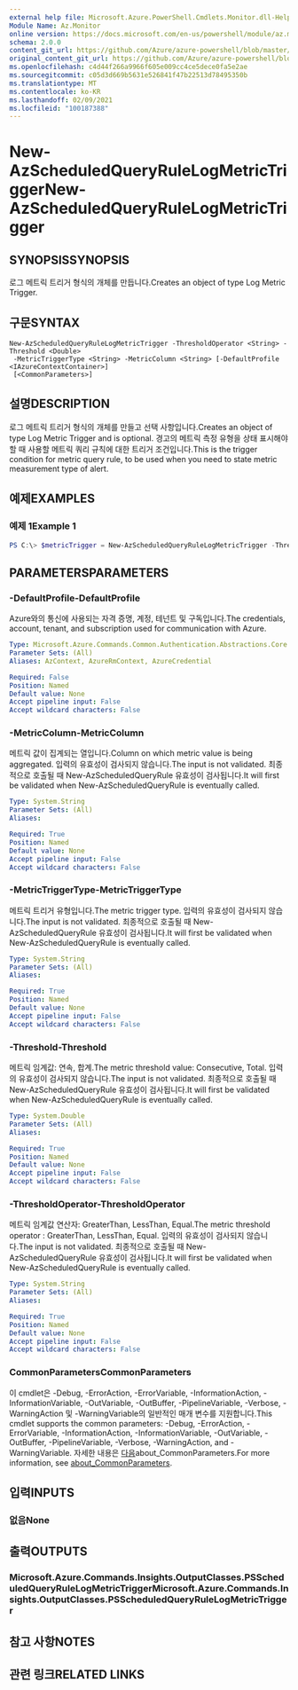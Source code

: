 ```yaml
---
external help file: Microsoft.Azure.PowerShell.Cmdlets.Monitor.dll-Help.xml
Module Name: Az.Monitor
online version: https://docs.microsoft.com/en-us/powershell/module/az.monitor/new-azscheduledqueryrulelogmetrictrigger
schema: 2.0.0
content_git_url: https://github.com/Azure/azure-powershell/blob/master/src/Monitor/Monitor/help/New-AzScheduledQueryRuleLogMetricTrigger.md
original_content_git_url: https://github.com/Azure/azure-powershell/blob/master/src/Monitor/Monitor/help/New-AzScheduledQueryRuleLogMetricTrigger.md
ms.openlocfilehash: c4d44f266a9966f605e009cc4ce5dece0fa5e2ae
ms.sourcegitcommit: c05d3d669b5631e526841f47b22513d78495350b
ms.translationtype: MT
ms.contentlocale: ko-KR
ms.lasthandoff: 02/09/2021
ms.locfileid: "100187388"
---
```

# <span data-ttu-id="87636-101">New-AzScheduledQueryRuleLogMetricTrigger</span><span class="sxs-lookup"><span data-stu-id="87636-101">New-AzScheduledQueryRuleLogMetricTrigger</span></span>

## <span data-ttu-id="87636-102">SYNOPSIS</span><span class="sxs-lookup"><span data-stu-id="87636-102">SYNOPSIS</span></span>
<span data-ttu-id="87636-103">로그 메트릭 트리거 형식의 개체를 만듭니다.</span><span class="sxs-lookup"><span data-stu-id="87636-103">Creates an object of type Log Metric Trigger.</span></span>

## <span data-ttu-id="87636-104">구문</span><span class="sxs-lookup"><span data-stu-id="87636-104">SYNTAX</span></span>

```
New-AzScheduledQueryRuleLogMetricTrigger -ThresholdOperator <String> -Threshold <Double>
 -MetricTriggerType <String> -MetricColumn <String> [-DefaultProfile <IAzureContextContainer>]
 [<CommonParameters>]
```

## <span data-ttu-id="87636-105">설명</span><span class="sxs-lookup"><span data-stu-id="87636-105">DESCRIPTION</span></span>
<span data-ttu-id="87636-106">로그 메트릭 트리거 형식의 개체를 만들고 선택 사항입니다.</span><span class="sxs-lookup"><span data-stu-id="87636-106">Creates an object of type Log Metric Trigger and is optional.</span></span>
<span data-ttu-id="87636-107">경고의 메트릭 측정 유형을 상태 표시해야 할 때 사용할 메트릭 쿼리 규칙에 대한 트리거 조건입니다.</span><span class="sxs-lookup"><span data-stu-id="87636-107">This is the trigger condition for metric query rule, to be used when you need to state metric measurement type of alert.</span></span>

## <span data-ttu-id="87636-108">예제</span><span class="sxs-lookup"><span data-stu-id="87636-108">EXAMPLES</span></span>

### <span data-ttu-id="87636-109">예제 1</span><span class="sxs-lookup"><span data-stu-id="87636-109">Example 1</span></span>
```powershell
PS C:\> $metricTrigger = New-AzScheduledQueryRuleLogMetricTrigger -ThresholdOperator "GreaterThan" -Threshold 5 -MetricTriggerType "Consecutive" -MetricColumn "Computer"
```

## <span data-ttu-id="87636-110">PARAMETERS</span><span class="sxs-lookup"><span data-stu-id="87636-110">PARAMETERS</span></span>

### <span data-ttu-id="87636-111">-DefaultProfile</span><span class="sxs-lookup"><span data-stu-id="87636-111">-DefaultProfile</span></span>
<span data-ttu-id="87636-112">Azure와의 통신에 사용되는 자격 증명, 계정, 테넌트 및 구독입니다.</span><span class="sxs-lookup"><span data-stu-id="87636-112">The credentials, account, tenant, and subscription used for communication with Azure.</span></span>

```yaml
Type: Microsoft.Azure.Commands.Common.Authentication.Abstractions.Core.IAzureContextContainer
Parameter Sets: (All)
Aliases: AzContext, AzureRmContext, AzureCredential

Required: False
Position: Named
Default value: None
Accept pipeline input: False
Accept wildcard characters: False
```

### <span data-ttu-id="87636-113">-MetricColumn</span><span class="sxs-lookup"><span data-stu-id="87636-113">-MetricColumn</span></span>
<span data-ttu-id="87636-114">메트릭 값이 집계되는 열입니다.</span><span class="sxs-lookup"><span data-stu-id="87636-114">Column on which metric value is being aggregated.</span></span>
<span data-ttu-id="87636-115">입력의 유효성이 검사되지 않습니다.</span><span class="sxs-lookup"><span data-stu-id="87636-115">The input is not validated.</span></span> <span data-ttu-id="87636-116">최종적으로 호출될 때 New-AzScheduledQueryRule 유효성이 검사됩니다.</span><span class="sxs-lookup"><span data-stu-id="87636-116">It will first be validated when New-AzScheduledQueryRule is eventually called.</span></span>

```yaml
Type: System.String
Parameter Sets: (All)
Aliases:

Required: True
Position: Named
Default value: None
Accept pipeline input: False
Accept wildcard characters: False
```

### <span data-ttu-id="87636-117">-MetricTriggerType</span><span class="sxs-lookup"><span data-stu-id="87636-117">-MetricTriggerType</span></span>
<span data-ttu-id="87636-118">메트릭 트리거 유형입니다.</span><span class="sxs-lookup"><span data-stu-id="87636-118">The metric trigger type.</span></span>
<span data-ttu-id="87636-119">입력의 유효성이 검사되지 않습니다.</span><span class="sxs-lookup"><span data-stu-id="87636-119">The input is not validated.</span></span> <span data-ttu-id="87636-120">최종적으로 호출될 때 New-AzScheduledQueryRule 유효성이 검사됩니다.</span><span class="sxs-lookup"><span data-stu-id="87636-120">It will first be validated when New-AzScheduledQueryRule is eventually called.</span></span>

```yaml
Type: System.String
Parameter Sets: (All)
Aliases:

Required: True
Position: Named
Default value: None
Accept pipeline input: False
Accept wildcard characters: False
```

### <span data-ttu-id="87636-121">-Threshold</span><span class="sxs-lookup"><span data-stu-id="87636-121">-Threshold</span></span>
<span data-ttu-id="87636-122">메트릭 임계값: 연속, 합계.</span><span class="sxs-lookup"><span data-stu-id="87636-122">The metric threshold value: Consecutive, Total.</span></span>
<span data-ttu-id="87636-123">입력의 유효성이 검사되지 않습니다.</span><span class="sxs-lookup"><span data-stu-id="87636-123">The input is not validated.</span></span> <span data-ttu-id="87636-124">최종적으로 호출될 때 New-AzScheduledQueryRule 유효성이 검사됩니다.</span><span class="sxs-lookup"><span data-stu-id="87636-124">It will first be validated when New-AzScheduledQueryRule is eventually called.</span></span>

```yaml
Type: System.Double
Parameter Sets: (All)
Aliases:

Required: True
Position: Named
Default value: None
Accept pipeline input: False
Accept wildcard characters: False
```

### <span data-ttu-id="87636-125">-ThresholdOperator</span><span class="sxs-lookup"><span data-stu-id="87636-125">-ThresholdOperator</span></span>
<span data-ttu-id="87636-126">메트릭 임계값 연산자: GreaterThan, LessThan, Equal.</span><span class="sxs-lookup"><span data-stu-id="87636-126">The metric threshold operator : GreaterThan, LessThan, Equal.</span></span>
<span data-ttu-id="87636-127">입력의 유효성이 검사되지 않습니다.</span><span class="sxs-lookup"><span data-stu-id="87636-127">The input is not validated.</span></span> <span data-ttu-id="87636-128">최종적으로 호출될 때 New-AzScheduledQueryRule 유효성이 검사됩니다.</span><span class="sxs-lookup"><span data-stu-id="87636-128">It will first be validated when New-AzScheduledQueryRule is eventually called.</span></span>

```yaml
Type: System.String
Parameter Sets: (All)
Aliases:

Required: True
Position: Named
Default value: None
Accept pipeline input: False
Accept wildcard characters: False
```

### <span data-ttu-id="87636-129">CommonParameters</span><span class="sxs-lookup"><span data-stu-id="87636-129">CommonParameters</span></span>
<span data-ttu-id="87636-130">이 cmdlet은 -Debug, -ErrorAction, -ErrorVariable, -InformationAction, -InformationVariable, -OutVariable, -OutBuffer, -PipelineVariable, -Verbose, -WarningAction 및 -WarningVariable의 일반적인 매개 변수를 지원합니다.</span><span class="sxs-lookup"><span data-stu-id="87636-130">This cmdlet supports the common parameters: -Debug, -ErrorAction, -ErrorVariable, -InformationAction, -InformationVariable, -OutVariable, -OutBuffer, -PipelineVariable, -Verbose, -WarningAction, and -WarningVariable.</span></span> <span data-ttu-id="87636-131">자세한 내용은 [다음](http://go.microsoft.com/fwlink/?LinkID=113216)about_CommonParameters.</span><span class="sxs-lookup"><span data-stu-id="87636-131">For more information, see [about_CommonParameters](http://go.microsoft.com/fwlink/?LinkID=113216).</span></span>

## <span data-ttu-id="87636-132">입력</span><span class="sxs-lookup"><span data-stu-id="87636-132">INPUTS</span></span>

### <span data-ttu-id="87636-133">없음</span><span class="sxs-lookup"><span data-stu-id="87636-133">None</span></span>

## <span data-ttu-id="87636-134">출력</span><span class="sxs-lookup"><span data-stu-id="87636-134">OUTPUTS</span></span>

### <span data-ttu-id="87636-135">Microsoft.Azure.Commands.Insights.OutputClasses.PSScheduledQueryRuleLogMetricTrigger</span><span class="sxs-lookup"><span data-stu-id="87636-135">Microsoft.Azure.Commands.Insights.OutputClasses.PSScheduledQueryRuleLogMetricTrigger</span></span>

## <span data-ttu-id="87636-136">참고 사항</span><span class="sxs-lookup"><span data-stu-id="87636-136">NOTES</span></span>

## <span data-ttu-id="87636-137">관련 링크</span><span class="sxs-lookup"><span data-stu-id="87636-137">RELATED LINKS</span></span>

